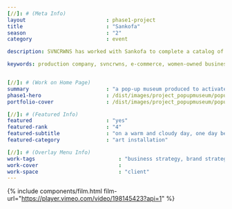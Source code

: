```yaml
---
[//]: # (Meta Info)
layout 							: phase1-project
title 							: "Sankofa"
season                          : "2"
category 						: event

description: SVNCRWNS has worked with Sankofa to complete a catalog of work.  We offered brand styling, consulting, event activation, and content production.

keywords: production company, svncrwns, e-commerce, women-owned businesses, creative team, consulting, business operations, launch my brand, manage my brand, photography, videography, special projects


[//]: # (Work on Home Page)
summary                         : "a pop-up museum produced to activate the youth community in Baltimore"
phase1-hero                     : /dist/images/project_popupmuseum/popupmuseum-6_v2.jpg
portfolio-cover					: /dist/images/project_popupmuseum/popupmuseum-6_v2.jpg

[//]: # (Featured Info)
featured 						: "yes"
featured-rank					: "4"
featured-subtitle				: "on a warm and cloudy day, one day before rain poured from the clouds"
featured-category				: "art installation"

[//]: # (Overlay Menu Info)
work-tags 							: "business strategy, brand strategy, brand activation, social media management, photography, short film, art installation"
work-cover							:
work-space 							: "client"
---
```


{% include components/film.html film-url="https://player.vimeo.com/video/198145423?api=1" %}

